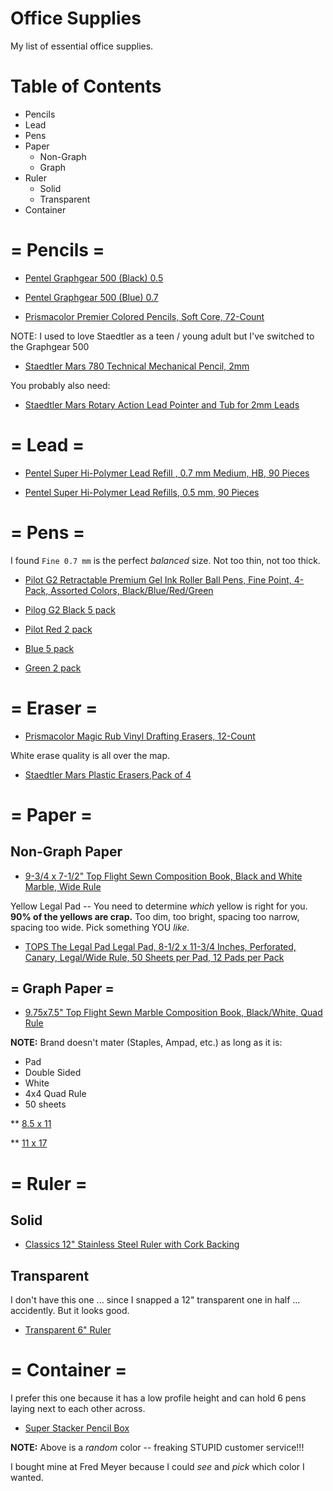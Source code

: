 # Office Supplies

My list of essential office supplies.


# Table of Contents

* Pencils
* Lead
* Pens
* Paper
  * Non-Graph
  * Graph
* Ruler
  * Solid
  * Transparent
* Container


# = Pencils =

* [Pentel Graphgear 500 (Black) 0.5](https://www.amazon.com/Pentel-GraphGear-Automatic-Drafting-PG525A/dp/B0006HXQXA/)


* [Pentel Graphgear 500 (Blue) 0.7](https://www.amazon.com/Pentel-GraphGear-Automatic-Drafting-PG525A/dp/B0006OM2RE/)


* [Prismacolor Premier Colored Pencils, Soft Core, 72-Count](https://www.amazon.com/Prismacolor-Premier-Colored-Pencils-72-Count/dp/B000E23RSQ/)



NOTE: I used to love Staedtler as a teen / young adult but I've switched to the Graphgear 500


* [Staedtler Mars 780 Technical Mechanical Pencil, 2mm](https://www.amazon.com/Staedtler-Technical-Mechanical-Pencil-780BK/dp/B000YQEFGU/)


You probably also need:

* [Staedtler Mars Rotary Action Lead Pointer and Tub for 2mm Leads](https://www.amazon.com/gp/product/B002EL9J50/)


# = Lead =

* [Pentel Super Hi-Polymer Lead Refill , 0.7 mm Medium, HB, 90 Pieces](https://www.amazon.com/gp/product/B0016P2A5G/)


* [Pentel Super Hi-Polymer Lead Refills, 0.5 mm, 90 Pieces](https://www.amazon.com/gp/product/B001B0D9QK/)


#   = Pens =

I found `Fine 0.7 mm` is the perfect _balanced_ size. Not too thin, not too thick.


* [Pilot G2 Retractable Premium Gel Ink Roller Ball Pens, Fine Point, 4-Pack, Assorted Colors, Black/Blue/Red/Green](https://www.amazon.com/Pilot-Retractable-Premium-Roller-31299/dp/B001CD7K84/)

* [Pilog G2 Black 5 pack](https://www.amazon.com/Pilot-Retractable-Premium-Roller-31299/dp/B0058NN4C0/)

* [Pilot Red 2 pack](https://www.amazon.com/dp/B00WMDLO5S/)

* [Blue 5 pack](https://www.amazon.com/Pilot-Retractable-Premium-Roller-31299/dp/B0058NNAM4/)

* [Green 2 pack](https://www.amazon.com/dp/B00WMDLO5S/)



# = Eraser =

* [Prismacolor Magic Rub Vinyl Drafting Erasers, 12-Count](https://www.amazon.com/Prismacolor-Magic-Drafting-Erasers-12-Count/dp/B00006IFAY/)


White erase quality is all over the map.


* [Staedtler Mars Plastic Erasers,Pack of 4](https://www.amazon.com/gp/product/B00NC5MW7O/)



# = Paper =

## Non-Graph Paper


* [9-3/4 x 7-1/2" Top Flight Sewn Composition Book, Black and White Marble, Wide Rule](https://www.amazon.com/Top-Flight-Composition-Marble-Sheets/dp/B005RTDDM6/)



Yellow Legal Pad -- You need to determine _which_ yellow is right for you. **90% of the yellows are crap.** Too dim, too bright, spacing too narrow, spacing too wide. Pick something YOU _like._


* [TOPS The Legal Pad Legal Pad, 8-1/2 x 11-3/4 Inches, Perforated, Canary, Legal/Wide Rule, 50 Sheets per Pad, 12 Pads per Pack](https://www.amazon.com/Legal-Inches-Perforated-Canary-Sheets/dp/B0006HWRK8/)


## = Graph Paper =

* [9.75x7.5" Top Flight Sewn Marble Composition Book, Black/White, Quad Rule](https://www.amazon.com/Top-Flight-Composition-Squares-41320/dp/B003I869B0/)



**NOTE:** Brand doesn't mater (Staples, Ampad, etc.) as long as it is: 

 * Pad
 * Double Sided
 * White
 * 4x4 Quad Rule
 * 50 sheets


** [8.5 x 11](https://www.amazon.com/Section-Squares-Quadrille-Letter-35041/dp/B00094AMAU/)

** [11 x 17](https://www.amazon.com/Ampad-Quadrille-Double-Sheets-22-037/dp/B00275QXLG/)



# = Ruler =

## Solid

* [Classics 12" Stainless Steel Ruler with Cork Backing](https://www.amazon.com/Classics-Stainless-Steel-Backing-TPG-152/dp/B010CEEQTY/)



## Transparent


I don't have this one ... since I snapped a 12" transparent one in half ... accidently. But it looks good.

* [Transparent 6" Ruler](https://www.amazon.com/eBoot-Plastic-Straight-Rulers-Transparent/dp/B06XHHHF51/)


# = Container =


I prefer this one because it has a low profile height and can hold 6 pens laying next to each other across.

* [Super Stacker Pencil Box](https://www.amazon.com/ADVANTUS-Stacker-Pencil-Inches-34365/dp/B00NU7NWGO/)


**NOTE:** Above is a _random_ color -- freaking STUPID customer service!!!

I bought mine at Fred Meyer because I could _see_ and _pick_ which color I wanted.

